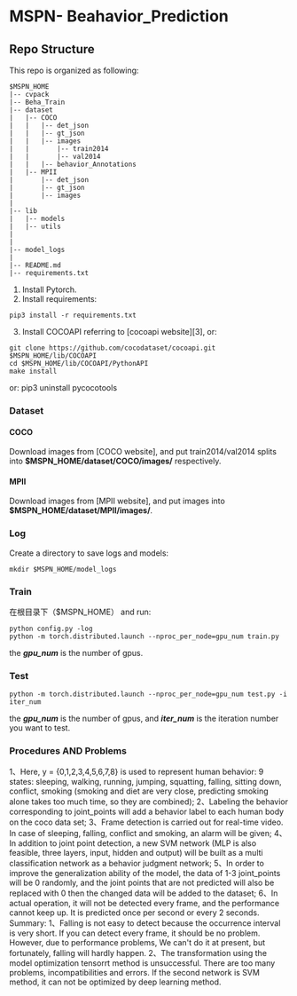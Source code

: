 # MSPN- Beahavior_Prediction


## Repo Structure
This repo is organized as following:
```
$MSPN_HOME
|-- cvpack
|-- Beha_Train
|-- dataset
|   |-- COCO
|   |   |-- det_json
|   |   |-- gt_json
|   |   |-- images
|   |       |-- train2014
|   |       |-- val2014
|   |   |-- behavior_Annotations
|   |-- MPII
|       |-- det_json
|       |-- gt_json
|       |-- images
|   
|-- lib
|   |-- models
|   |-- utils
|
|
|-- model_logs
|
|-- README.md
|-- requirements.txt
```

1. Install Pytorch.
2. Install requirements:
 ```
 pip3 install -r requirements.txt
 ```
3. Install COCOAPI referring to [cocoapi website][3], or:
 ```
 git clone https://github.com/cocodataset/cocoapi.git $MSPN_HOME/lib/COCOAPI
 cd $MSPN_HOME/lib/COCOAPI/PythonAPI
 make install
 ```
 or: pip3 uninstall pycocotools
 
### Dataset

#### COCO

 Download images from [COCO website], and put train2014/val2014 splits into **$MSPN_HOME/dataset/COCO/images/** respectively.

#### MPII

 Download images from [MPII website], and put images into **$MSPN_HOME/dataset/MPII/images/**.


### Log
Create a directory to save logs and models:
```
mkdir $MSPN_HOME/model_logs
```

### Train
在根目录下（$MSPN_HOME）
and run:
```
python config.py -log
python -m torch.distributed.launch --nproc_per_node=gpu_num train.py
```
the ***gpu_num*** is the number of gpus.

### Test
```
python -m torch.distributed.launch --nproc_per_node=gpu_num test.py -i iter_num
```
the ***gpu_num*** is the number of gpus, and ***iter_num*** is the iteration number you want to test.


### Procedures AND Problems
1、Here, y = {0,1,2,3,4,5,6,7,8} is used to represent human behavior: 9 states: sleeping, walking, running, jumping, squatting, falling, sitting down, conflict, smoking (smoking and diet are very close, predicting smoking alone takes too much time, so they are combined);
2、Labeling the behavior corresponding to joint_points will add a behavior label to each human body on the coco data set;
3、Frame detection is carried out for real-time video. In case of sleeping, falling, conflict and smoking, an alarm will be given;
4、In addition to joint point detection, a new SVM network (MLP is also feasible, three layers, input, hidden and output) will be built as a multi classification network as a behavior judgment network;
5、In order to improve the generalization ability of the model, the data of 1-3 joint_points will be 0 randomly, and the joint points that are not predicted will also be replaced with 0 then the changed data will be added to the dataset;
6、In actual operation, it will not be detected every frame, and the performance cannot keep up. It is predicted once per second or every 2 seconds.
Summary:
          1、Falling is not easy to detect because the occurrence interval is very short. If you can detect every frame, it should be no problem. However, due to performance problems, We can't do it at present, but fortunately, falling will hardly happen.
          2、The transformation using the model optimization tensorrt method is unsuccessful. There are too many problems, incompatibilities and errors. If the second network is SVM method, it can not be optimized by deep learning method.



